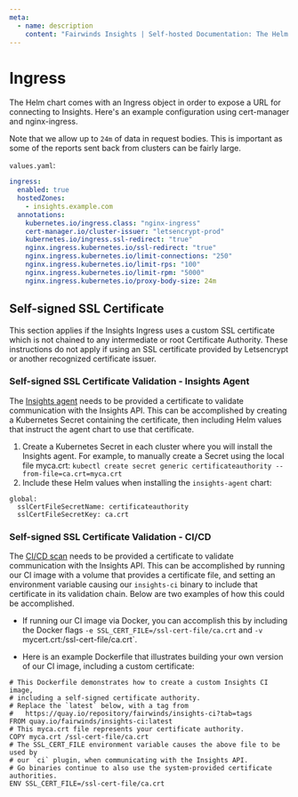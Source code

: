 ```yaml
---
meta:
  - name: description
    content: "Fairwinds Insights | Self-hosted Documentation: The Helm chart comes with an Ingress object to expose a URL for connecting to Insights"
---
```

# Ingress
The Helm chart comes with an Ingress object in order to expose a URL for connecting to Insights.
Here's an example configuration using cert-manager and nginx-ingress.

Note that we allow up to `24m` of data in request bodies. This is important as some of the
reports sent back from clusters can be fairly large.

`values.yaml`:
```yaml
ingress:
  enabled: true
  hostedZones:
    - insights.example.com
  annotations:
    kubernetes.io/ingress.class: "nginx-ingress"
    cert-manager.io/cluster-issuer: "letsencrypt-prod"
    kubernetes.io/ingress.ssl-redirect: "true"
    nginx.ingress.kubernetes.io/ssl-redirect: "true"
    nginx.ingress.kubernetes.io/limit-connections: "250"
    nginx.ingress.kubernetes.io/limit-rps: "100"
    nginx.ingress.kubernetes.io/limit-rpm: "5000"
    nginx.ingress.kubernetes.io/proxy-body-size: 24m
```

## Self-signed SSL Certificate

This section applies if the Insights Ingress uses a custom SSL certificate which is not chained to any intermediate or root Certificate Authority. These instructions do not apply if using an SSL certificate provided by Letsencrypt or another recognized certificate issuer.

### Self-signed SSL Certificate Validation - Insights Agent

The [Insights agent](features/in-cluster-scanning) needs to be provided a certificate to validate communication with the Insights API. This can be accomplished by creating a Kubernetes Secret containing the certificate, then including Helm values that instruct the agent chart to use that certificate.

1. Create a Kubernetes Secret in each cluster where you will install the Insights agent. For example, to manually create a Secret using the local file myca.crt:  `kubectl create secret generic certificateauthority --from-file=ca.crt=myca.crt`
2. Include these Helm values when installing the `insights-agent` chart:

```
global:
  sslCertFileSecretName: certificateauthority
  sslCertFileSecretKey: ca.crt
```

### Self-signed SSL Certificate Validation - CI/CD

The [CI/CD scan](features/infrasturcture-as-code-scanning) needs to be provided a certificate to validate communication with the Insights API. This can be accomplished by running our CI image with a volume that provides a certificate file, and setting an environment variable causing our `insights-ci` binary to include that certificate in its validation chain. Below are two examples of how this could be accomplished.

* If running our CI image via Docker, you can accomplish this by including the Docker flags `-e SSL_CERT_FILE=/ssl-cert-file/ca.crt` and `-v `mycert.crt:/ssl-cert-file/ca.crt`.

* Here is an example Dockerfile that illustrates building your own version of our CI image, including a custom certificate:

```
# This Dockerfile demonstrates how to create a custom Insights CI image,
# including a self-signed certificate authority.
# Replace the `latest` below, with a tag from
#   https://quay.io/repository/fairwinds/insights-ci?tab=tags
FROM quay.io/fairwinds/insights-ci:latest
# This myca.crt file represents your certificate authority.
COPY myca.crt /ssl-cert-file/ca.crt
# The SSL_CERT_FILE environment variable causes the above file to be used by
# our `ci` plugin, when communicating with the Insights API.
# Go binaries continue to also use the system-provided certificate authorities.
ENV SSL_CERT_FILE=/ssl-cert-file/ca.crt
```


